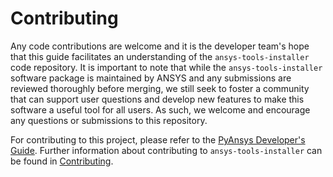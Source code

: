 # Contributing

Any code contributions are welcome and it is the developer team's hope that this
guide facilitates an understanding of the ``ansys-tools-installer`` code
repository. It is important to note that while the ``ansys-tools-installer`` software
package is maintained by ANSYS and any submissions are reviewed
thoroughly before merging, we still seek to foster a community that can
support user questions and develop new features to make this software
a useful tool for all users. As such, we welcome and encourage any
questions or submissions to this repository.

For contributing to this project, please refer to the [PyAnsys Developer's Guide].
Further information about contributing to ``ansys-tools-installer`` can be found in [Contributing].

[PyAnsys Developer's Guide]: https://dev.docs.pyansys.com/index.html
[Contributing]: https://installer.tools.docs.pyansys.com/version/dev/contributing.html
